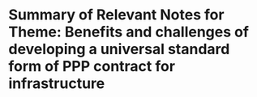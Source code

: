 # Summary of Relevant Notes for Theme: Benefits and challenges of developing a universal standard form of PPP contract for infrastructure

